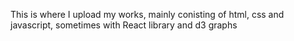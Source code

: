 This is where I upload my works, mainly conisting of html, css and javascript, sometimes with React library and d3 graphs 
